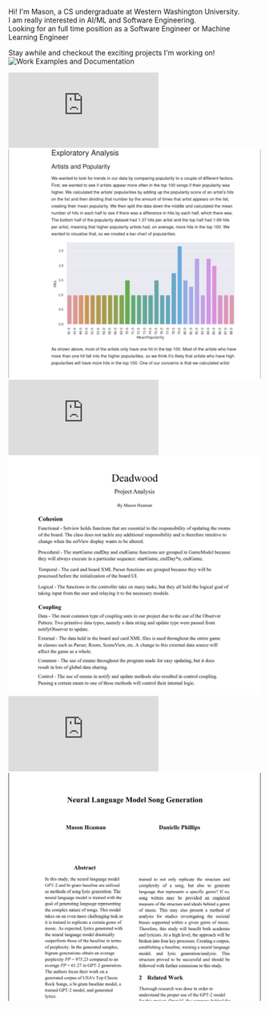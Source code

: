 Hi! I'm Mason, a CS undergraduate at Western Washington University.  
I am really interested in AI/ML and Software Engineering.    
Looking for an full time position as a Software Engineer or Machine Learning Engineer

Stay awhile and checkout the exciting projects I'm working on!   
![Work Examples and Documentation](https://github.com/mcheaman/mc_docs)  


![Song Affinity Prediction](https://github.com/mcheaman/mc_docs/blob/main/MachineLearning_WorkExample.pdf)  
![alt text](https://github.com/mcheaman/mc_docs/blob/main/SongAffinityTeaser.png?raw=true)  
![OOP Board Game Report](https://github.com/mcheaman/mc_docs/blob/main/DeadwoodReport.pdf)  
![alt text](https://github.com/mcheaman/mc_docs/blob/main/DeadwoodTeaser.png?raw=true)  
![NLP Song Generator](https://github.com/mcheaman/mc_docs/blob/main/NeuralSongs.pdf)  
![alt text](https://github.com/mcheaman/mc_docs/blob/main/NeuralSongsTeaser.png?raw=true)  

